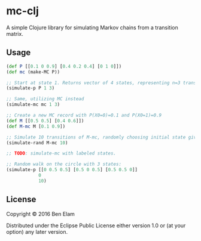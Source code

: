 # mc-clj

A simple Clojure library for simulating Markov chains from a transition matrix.

## Usage

```clojure
(def P [[0.1 0 0.9] [0.4 0.2 0.4] [0 1 0]])
(def mc (make-MC P))

;; Start at state 1. Returns vector of 4 states, representing n=3 transitions.
(simulate-p P 1 3)

;; Same, utilizing MC instead
(simulate-mc mc 1 3)

;; Create a new MC record with P(X0=0)=0.1 and P(X0=1)=0.9
(def M [[0.5 0.5] [0.4 0.6]])
(def M-mc M [0.1 0.9])

;; Simulate 10 transitions of M-mc, randomly choosing initial state given [0.1 0.9].
(simulate-rand M-mc 10)

;; TODO: simulate-mc with labeled states.

;; Random walk on the circle with 3 states:
(simulate-p [[0 0.5 0.5] [0.5 0 0.5] [0.5 0.5 0]]
            0
            10)
```

## License

Copyright © 2016 Ben Elam

Distributed under the Eclipse Public License either version 1.0 or (at
your option) any later version.
